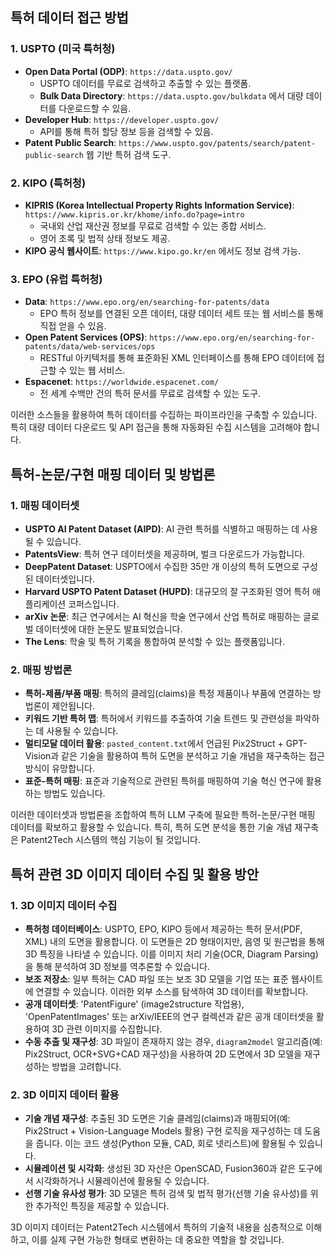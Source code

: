 
## 특허 데이터 접근 방법

### 1. USPTO (미국 특허청)
- **Open Data Portal (ODP)**: `https://data.uspto.gov/`
  - USPTO 데이터를 무료로 검색하고 추출할 수 있는 플랫폼.
  - **Bulk Data Directory**: `https://data.uspto.gov/bulkdata` 에서 대량 데이터를 다운로드할 수 있음.
- **Developer Hub**: `https://developer.uspto.gov/`
  - API를 통해 특허 할당 정보 등을 검색할 수 있음.
- **Patent Public Search**: `https://www.uspto.gov/patents/search/patent-public-search` 웹 기반 특허 검색 도구.

### 2. KIPO (특허청)
- **KIPRIS (Korea Intellectual Property Rights Information Service)**: `https://www.kipris.or.kr/khome/info.do?page=intro`
  - 국내외 산업 재산권 정보를 무료로 검색할 수 있는 종합 서비스.
  - 영어 초록 및 법적 상태 정보도 제공.
- **KIPO 공식 웹사이트**: `https://www.kipo.go.kr/en` 에서도 정보 검색 가능.

### 3. EPO (유럽 특허청)
- **Data**: `https://www.epo.org/en/searching-for-patents/data`
  - EPO 특허 정보를 연결된 오픈 데이터, 대량 데이터 세트 또는 웹 서비스를 통해 직접 얻을 수 있음.
- **Open Patent Services (OPS)**: `https://www.epo.org/en/searching-for-patents/data/web-services/ops`
  - RESTful 아키텍처를 통해 표준화된 XML 인터페이스를 통해 EPO 데이터에 접근할 수 있는 웹 서비스.
- **Espacenet**: `https://worldwide.espacenet.com/`
  - 전 세계 수백만 건의 특허 문서를 무료로 검색할 수 있는 도구.

이러한 소스들을 활용하여 특허 데이터를 수집하는 파이프라인을 구축할 수 있습니다. 특히 대량 데이터 다운로드 및 API 접근을 통해 자동화된 수집 시스템을 고려해야 합니다.




## 특허-논문/구현 매핑 데이터 및 방법론

### 1. 매핑 데이터셋
- **USPTO AI Patent Dataset (AIPD)**: AI 관련 특허를 식별하고 매핑하는 데 사용될 수 있습니다.
- **PatentsView**: 특허 연구 데이터셋을 제공하며, 벌크 다운로드가 가능합니다.
- **DeepPatent Dataset**: USPTO에서 수집한 35만 개 이상의 특허 도면으로 구성된 데이터셋입니다.
- **Harvard USPTO Patent Dataset (HUPD)**: 대규모의 잘 구조화된 영어 특허 애플리케이션 코퍼스입니다.
- **arXiv 논문**: 최근 연구에서는 AI 혁신을 학술 연구에서 산업 특허로 매핑하는 글로벌 데이터셋에 대한 논문도 발표되었습니다.
- **The Lens**: 학술 및 특허 기록을 통합하여 분석할 수 있는 플랫폼입니다.

### 2. 매핑 방법론
- **특허-제품/부품 매핑**: 특허의 클레임(claims)을 특정 제품이나 부품에 연결하는 방법론이 제안됩니다.
- **키워드 기반 특허 맵**: 특허에서 키워드를 추출하여 기술 트렌드 및 관련성을 파악하는 데 사용될 수 있습니다.
- **멀티모달 데이터 활용**: `pasted_content.txt`에서 언급된 Pix2Struct + GPT-Vision과 같은 기술을 활용하여 특허 도면을 분석하고 기술 개념을 재구축하는 접근 방식이 유망합니다.
- **표준-특허 매핑**: 표준과 기술적으로 관련된 특허를 매핑하여 기술 혁신 연구에 활용하는 방법도 있습니다.

이러한 데이터셋과 방법론을 조합하여 특허 LLM 구축에 필요한 특허-논문/구현 매핑 데이터를 확보하고 활용할 수 있습니다. 특히, 특허 도면 분석을 통한 기술 개념 재구축은 Patent2Tech 시스템의 핵심 기능이 될 것입니다.




## 특허 관련 3D 이미지 데이터 수집 및 활용 방안

### 1. 3D 이미지 데이터 수집
- **특허청 데이터베이스**: USPTO, EPO, KIPO 등에서 제공하는 특허 문서(PDF, XML) 내의 도면을 활용합니다. 이 도면들은 2D 형태이지만, 음영 및 원근법을 통해 3D 특징을 나타낼 수 있습니다. 이를 이미지 처리 기술(OCR, Diagram Parsing)을 통해 분석하여 3D 정보를 역추론할 수 있습니다.
- **보조 저장소**: 일부 특허는 CAD 파일 또는 보조 3D 모델을 기업 또는 표준 웹사이트에 연결할 수 있습니다. 이러한 외부 소스를 탐색하여 3D 데이터를 확보합니다.
- **공개 데이터셋**: 'PatentFigure' (image2structure 작업용), 'OpenPatentImages' 또는 arXiv/IEEE의 연구 컬렉션과 같은 공개 데이터셋을 활용하여 3D 관련 이미지를 수집합니다.
- **수동 추출 및 재구성**: 3D 파일이 존재하지 않는 경우, `diagram2model` 알고리즘(예: Pix2Struct, OCR+SVG+CAD 재구성)을 사용하여 2D 도면에서 3D 모델을 재구성하는 방법을 고려합니다.

### 2. 3D 이미지 데이터 활용
- **기술 개념 재구성**: 추출된 3D 도면은 기술 클레임(claims)과 매핑되어(예: Pix2Struct + Vision-Language Models 활용) 구현 로직을 재구성하는 데 도움을 줍니다. 이는 코드 생성(Python 모듈, CAD, 회로 넷리스트)에 활용될 수 있습니다.
- **시뮬레이션 및 시각화**: 생성된 3D 자산은 OpenSCAD, Fusion360과 같은 도구에서 시각화하거나 시뮬레이션에 활용될 수 있습니다.
- **선행 기술 유사성 평가**: 3D 모델은 특허 검색 및 법적 평가(선행 기술 유사성)를 위한 추가적인 특징을 제공할 수 있습니다.

3D 이미지 데이터는 Patent2Tech 시스템에서 특허의 기술적 내용을 심층적으로 이해하고, 이를 실제 구현 가능한 형태로 변환하는 데 중요한 역할을 할 것입니다.

